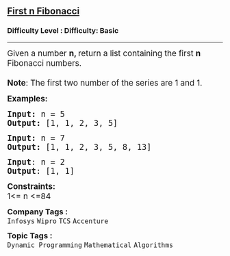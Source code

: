 <h2><a href="https://www.geeksforgeeks.org/problems/print-first-n-fibonacci-numbers1002/1?page=1&company=Infosys&sortBy=submissions">First n Fibonacci</a></h2><h3>Difficulty Level : Difficulty: Basic</h3><hr><div class="problems_problem_content__Xm_eO"><p><span style="font-size: 14pt;">Given a number <strong>n, </strong>return a list containing the first <strong>n</strong> Fibonacci numbers.<br><span style="font-family: -apple-system, BlinkMacSystemFont, 'Segoe UI', Roboto, Oxygen, Ubuntu, Cantarell, 'Open Sans', 'Helvetica Neue', sans-serif;"><strong><br>Note</strong>: The first two number of the series are 1 and 1.</span></span></p>
<p><span style="font-size: 14pt;"><strong>Examples:</strong></span></p>
<pre><span style="font-size: 14pt;"><strong>Input: </strong>n = 5
<strong>Output: </strong>[1, 1, 2, 3, 5]
</span></pre>
<pre><span style="font-size: 14pt;"><strong>Input: </strong>n = 7
<strong>Output: </strong>[1, 1, 2, 3, 5, 8, 13]</span></pre>
<pre><span style="font-size: 14pt;"><strong>Input</strong>: n = 2<br><strong>Output</strong>: [1, 1]</span></pre>
<p><span style="font-size: 14pt;"><strong>Constraints:</strong></span><br><span style="font-size: 14pt;">1&lt;= n &lt;=84</span></p></div><p><span style=font-size:18px><strong>Company Tags : </strong><br><code>Infosys</code>&nbsp;<code>Wipro</code>&nbsp;<code>TCS</code>&nbsp;<code>Accenture</code>&nbsp;<br><p><span style=font-size:18px><strong>Topic Tags : </strong><br><code>Dynamic Programming</code>&nbsp;<code>Mathematical</code>&nbsp;<code>Algorithms</code>&nbsp;